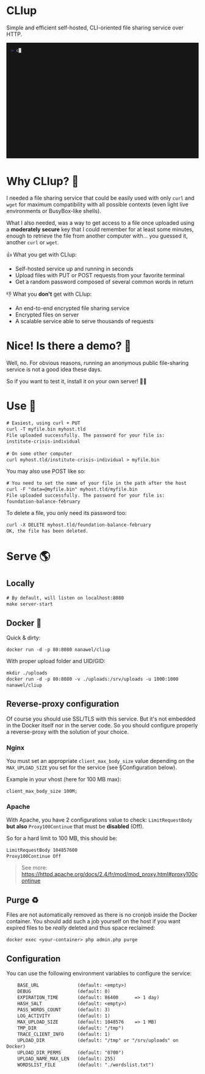 CLIup
=====

Simple and efficient self-hosted, CLI-oriented file sharing service over HTTP.


![Demo](doc/demo.gif)

# Why CLIup? 🤔

I needed a file sharing service that could be easily used with only `curl` and `wget` for maximum
compatibility with all possible contexts (even light live environments or BusyBox-like shells).

What I also needed, was a way to get access to a file once uploaded using a **moderately secure** key
that I could remember for at least some minutes, enough to retrieve the file from another computer
with... you guessed it, another `curl` or `wget`.

👍 What you get with CLIup:

* Self-hosted service up and running in seconds
* Upload files with PUT or POST requests from your favorite terminal
* Get a random password composed of several common words in return

👎 What you **don't** get with CLIup:

* An end-to-end encrypted file sharing service
* Encrypted files on server
* A scalable service able to serve thousands of requests

# Nice! Is there a demo? 👀

Well, no. For obvious reasons, running an anonymous public file-sharing service is not a good idea
these days.

So if you want to test it, install it on your own server! 👷‍♀️


# Use 🚀

```shell
# Easiest, using curl + PUT
curl -T myfile.bin myhost.tld
File uploaded successfully. The password for your file is:
institute-crisis-individual

# On some other computer
curl myhost.tld/institute-crisis-individual > myfile.bin
```

You may also use POST like so:

```shell
# You need to set the name of your file in the path after the host
curl -F "data=@myfile.bin" myhost.tld/myfile.bin
File uploaded successfully. The password for your file is:
foundation-balance-february
```

To delete a file, you only need its password too:
```shell
curl -X DELETE myhost.tld/foundation-balance-february
OK, the file has been deleted.
```

# Serve 🌎

## Locally

```shell
# By default, will listen on localhost:8080
make server-start
```

## Docker 🐳 

Quick & dirty:

```shell
docker run -d -p 80:8080 nanawel/cliup
```

With proper upload folder and UID/GID:

```shell
mkdir ./uploads
docker run -d -p 80:8080 -v ./uploads:/srv/uploads -u 1000:1000 nanawel/cliup
```

## Reverse-proxy configuration

Of course you should use SSL/TLS with this service. But it's not embedded in the Docker itself
nor in the server code. So you should configure properly a reverse-proxy with the solution
of your choice.

### Nginx

You must set an appropriate `client_max_body_size` value depending on the `MAX_UPLOAD_SIZE` you
set for the service (see §Configuration below).

Example in your vhost (here for 100 MB max):

```
client_max_body_size 100M;
```

### Apache

With Apache, you have 2 configurations value to check: `LimitRequestBody` **but also** `Proxy100Continue`
that must be **disabled** (Off).

So for a hard limit to 100 MB, this should be:

```apacheconf
LimitRequestBody 104857600
Proxy100Continue Off
```

> See more: https://httpd.apache.org/docs/2.4/fr/mod/mod_proxy.html#proxy100continue

## Purge ♻

Files are not automatically removed as there is no cronjob inside the Docker container.
You should add such a job yourself on the host if you want expired files to be _really_
deleted and thus space reclaimed:

```shell
docker exec <your-container> php admin.php purge
```

## Configuration

You can use the following environment variables to configure the service:

```
    BASE_URL              (default: <empty>)
    DEBUG                 (default: 0)
    EXPIRATION_TIME       (default: 86400      => 1 day)
    HASH_SALT             (default: <empty>)
    PASS_WORDS_COUNT      (default: 3)
    LOG_ACTIVITY          (default: 1)
    MAX_UPLOAD_SIZE       (default: 1048576    => 1 MB)
    TMP_DIR               (default: "/tmp")
    TRACE_CLIENT_INFO     (default: 1)
    UPLOAD_DIR            (default: "/tmp" or "/srv/uploads" on Docker)
    UPLOAD_DIR_PERMS      (default: "0700")
    UPLOAD_NAME_MAX_LEN   (default: 255)
    WORDSLIST_FILE        (default: "./wordslist.txt")
```
